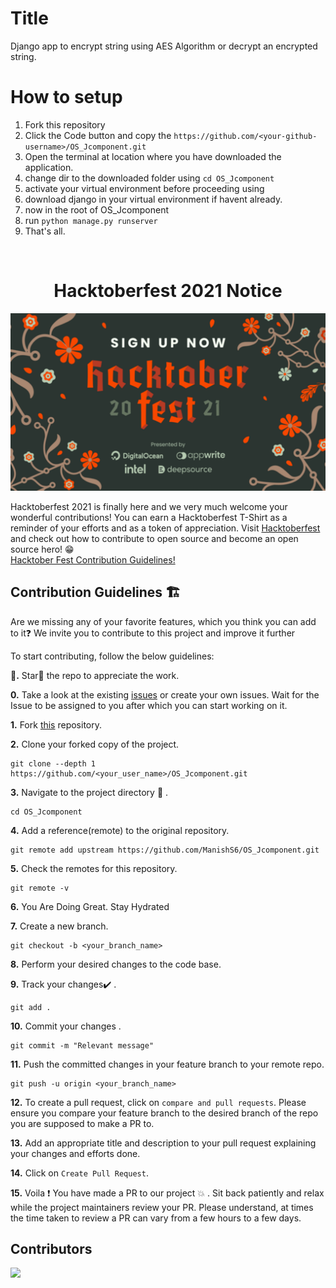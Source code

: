 # Title
Django app to encrypt string using AES Algorithm or decrypt an encrypted string.

# How to setup

1. Fork this repository
2. Click the Code button and copy the `https://github.com/<your-github-username>/OS_Jcomponent.git`
3. Open the terminal at location where you have downloaded the application.
4. change dir to the downloaded folder using `cd OS_Jcomponent`
5. activate your virtual environment before proceeding using 
6. download django in your virtual environment if havent already.
7. now in the root of OS_Jcomponent
8. run `python manage.py runserver`
9. That's all.


<br/>

<h1 align="center"> Hacktoberfest 2021 Notice </h1>

![image](./hacf.svg)

Hacktoberfest 2021 is finally here and we very much welcome your wonderful contributions! You can earn a Hacktoberfest T-Shirt as a reminder of your efforts and as a token of appreciation. Visit <a href = "https://hacktoberfest.digitalocean.com/">Hacktoberfest<a/> and check out how to contribute to open source and become an open source hero! 😁 </br>
<a href = "/Hacktober.md">Hacktober Fest Contribution Guidelines!<a/>


## Contribution Guidelines 🏗

Are we missing any of your favorite features, which you think you can add to it❓ We invite you to contribute to this project and improve it further

To start contributing, follow the below guidelines: 

**🌟.**  Star🌟 the repo to appreciate the work.

**0.**  Take a look at the existing [issues](https://github.com/ManishS6/OS_Jcomponent/issues) or create your own issues. Wait for the Issue to be assigned to you after which you can start working on it.

**1.**  Fork [this](https://github.com/ManishS6/OS_Jcomponent) repository.

**2.**  Clone your forked copy of the project.

```
git clone --depth 1 https://github.com/<your_user_name>/OS_Jcomponent.git
```

**3.** Navigate to the project directory :file_folder: .

```
cd OS_Jcomponent
```

**4.** Add a reference(remote) to the original repository.

```
git remote add upstream https://github.com/ManishS6/OS_Jcomponent.git 
```

**5.** Check the remotes for this repository.

```
git remote -v
```

**6.** You Are Doing Great. Stay Hydrated



**7.** Create a new branch.

```
git checkout -b <your_branch_name>
```

**8.** Perform your desired changes to the code base.



**9.** Track your changes:heavy_check_mark: .

```
git add . 
```

**10.** Commit your changes .

```
git commit -m "Relevant message"
```

**11.** Push the committed changes in your feature branch to your remote repo.

```
git push -u origin <your_branch_name>
```

**12.** To create a pull request, click on `compare and pull requests`. Please ensure you compare your feature branch to the desired branch of the repo you are supposed to make a PR to.

**13.** Add an appropriate title and description to your pull request explaining your changes and efforts done.

**14.** Click on `Create Pull Request`.

**15.** Voila :exclamation: You have made a PR to our project :boom: . Sit back patiently and relax while the project maintainers review your PR. Please understand, at times the time taken to review a PR can vary from a few hours to a few days.




## Contributors
<a href="https://github.com/ManishS6/OS_Jcomponent/graphs/contributors">
  <img src="https://contrib.rocks/image?repo=ManishS6/OS_Jcomponent" />
</a>




